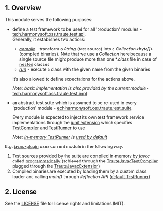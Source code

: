 ## 1. Overview

This module serves the following purposes:
* define a test framework to be used for all 'production' modules - [tech.harmonysoft.oss.traute.test.api](src/test/java/tech/harmonysoft/oss/traute/test/api).  
  Generally, it establishes two actions:
  * *[compile](src/test/java/tech/harmonysoft/oss/traute/test/api/engine/TestCompiler.java)* - transform a _String_ (test source) into a _Collection<byte[]>_ (compiled binaries). Note that we use a _Collection_ here because a single source file might produce more than one *\*.class* file in case of [nested](https://docs.oracle.com/javase/tutorial/java/javaOO/nested.html) classes
  * *[run](src/test/java/tech/harmonysoft/oss/traute/test/api/engine/TestRunner.java)* - execute a class with the given name from the given binaries  

  It's also allowed to define [expectations](src/test/java/tech/harmonysoft/oss/traute/test/api/expectation/Expectation.java) for the actions above.
   
  *Note: basic implementation is also provided by the current module -* [tech.harmonysoft.oss.traute.test.impl](src/test/java/tech/harmonysoft/oss/traute/test/impl)
* an abstract test suite which is assumed to be re-used in every 'production' module - [ech.harmonysoft.oss.traute.test.suite](src/test/java/tech/harmonysoft/oss/traute/test/suite).  
  
  Every module is expected to inject its own test framework service implementations through the [junit extension](http://junit.org/junit5/docs/current/user-guide/#extensions) which specifies [TestCompiler](src/test/java/tech/harmonysoft/oss/traute/test/suite/AbstractTrauteTest.java#L20) and [TestRunner](src/test/java/tech/harmonysoft/oss/traute/test/suite/AbstractTrauteTest.java#L21) to use  
  
  *Note: [in-memory TestRunner](src/test/java/tech/harmonysoft/oss/traute/test/impl/engine/TrauteInMemoryTestRunner.java) is [used by default](src/test/java/tech/harmonysoft/oss/traute/test/impl/engine/AbstractTrauteExtension.java#L23)*
  
E.g. [javac-plugin](../javac/README.md) uses current module in the following way:
1. Test sources provided by the suite are compiled in-memory by *javac* called [programmatically](https://docs.oracle.com/javase/8/docs/api/javax/tools/JavaCompiler.html) (achieved through the [TrauteJavacTestCompiler](../javac/src/test/java/tech/harmonysoft/oss/traute/javac/test/impl/TrauteJavacTestCompiler.java) plugged through the [TrauteJavacExtension](../javac/src/test/java/tech/harmonysoft/oss/traute/javac/test/impl/TrauteJavacExtension.java))
2. Compiled binaries are executed by loading them by a custom class loader and calling *main()* through *Reflection API* ([default TestRunner](src/test/java/tech/harmonysoft/oss/traute/test/impl/engine/TrauteInMemoryTestRunner.java))

## 2. License

See the [LICENSE](LICENSE.md) file for license rights and limitations (MIT).